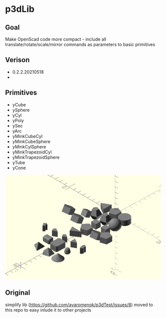 # p3dLib

## Goal

Make OpenScad code more compact - include all translate/rotate/scale/mirror commands as parameters to basic primitives

## Verison
 - 0.2.2.20210518
 - 
## Primitives

 - yCube
 - ySphere
 - yCyl
 - yPoly
 - ySec
 - yArc
 - yMinkCubeCyl
 - yMinkCubeSphere
 - yMinkCylSphere
 - yMinkTrapezoidCyl
 - yMinkTrapezoidSphere
 - yTube
 - yCone

![alt text](https://github.com/ayaromenok/p3dLib/blob/master/png/lib2_test.png?raw=true)

## Original
simplify lib (https://github.com/ayaromenok/p3dTest/issues/8) moved to this repo to easy inlude it to other projects
